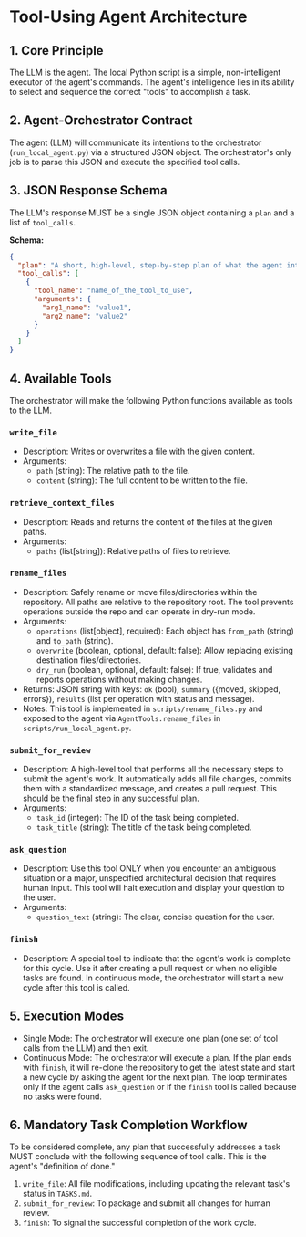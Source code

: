 # Tool-Using Agent Architecture

## 1. Core Principle
The LLM is the agent. The local Python script is a simple, non-intelligent executor of the agent's commands. The agent's intelligence lies in its ability to select and sequence the correct "tools" to accomplish a task.

## 2. Agent-Orchestrator Contract
The agent (LLM) will communicate its intentions to the orchestrator (`run_local_agent.py`) via a structured JSON object. The orchestrator's only job is to parse this JSON and execute the specified tool calls.

## 3. JSON Response Schema
The LLM's response MUST be a single JSON object containing a `plan` and a list of `tool_calls`.

**Schema:**
```json
{
  "plan": "A short, high-level, step-by-step plan of what the agent intends to do.",
  "tool_calls": [
    {
      "tool_name": "name_of_the_tool_to_use",
      "arguments": {
        "arg1_name": "value1",
        "arg2_name": "value2"
      }
    }
  ]
}
```

## 4. Available Tools
The orchestrator will make the following Python functions available as tools to the LLM.

### `write_file`
-  Description: Writes or overwrites a file with the given content.
-  Arguments:
   -  `path` (string): The relative path to the file.
   -  `content` (string): The full content to be written to the file.

### `retrieve_context_files`
-  Description: Reads and returns the content of the files at the given paths.
-  Arguments:
   -  `paths` (list[string]): Relative paths of files to retrieve.

### `rename_files`
-  Description: Safely rename or move files/directories within the repository. All paths are relative to the repository root. The tool prevents operations outside the repo and can operate in dry-run mode.
-  Arguments:
   -  `operations` (list[object], required): Each object has `from_path` (string) and `to_path` (string).
   -  `overwrite` (boolean, optional, default: false): Allow replacing existing destination files/directories.
   -  `dry_run` (boolean, optional, default: false): If true, validates and reports operations without making changes.
-  Returns: JSON string with keys: `ok` (bool), `summary` ({moved, skipped, errors}), `results` (list per operation with status and message).
-  Notes: This tool is implemented in `scripts/rename_files.py` and exposed to the agent via `AgentTools.rename_files` in `scripts/run_local_agent.py`.

### `submit_for_review`
-  Description: A high-level tool that performs all the necessary steps to submit the agent's work. It automatically adds all file changes, commits them with a standardized message, and creates a pull request. This should be the final step in any successful plan.
-  Arguments:
   -  `task_id` (integer): The ID of the task being completed.
   -  `task_title` (string): The title of the task being completed.

### `ask_question`
-  Description: Use this tool ONLY when you encounter an ambiguous situation or a major, unspecified architectural decision that requires human input. This tool will halt execution and display your question to the user.
-  Arguments:
   -  `question_text` (string): The clear, concise question for the user.

### `finish`
-  Description: A special tool to indicate that the agent's work is complete for this cycle. Use it after creating a pull request or when no eligible tasks are found. In continuous mode, the orchestrator will start a new cycle after this tool is called.

## 5. Execution Modes
-  Single Mode: The orchestrator will execute one plan (one set of tool calls from the LLM) and then exit.
-  Continuous Mode: The orchestrator will execute a plan. If the plan ends with `finish`, it will re-clone the repository to get the latest state and start a new cycle by asking the agent for the next plan. The loop terminates only if the agent calls `ask_question` or if the `finish` tool is called because no tasks were found.

## 6. Mandatory Task Completion Workflow
To be considered complete, any plan that successfully addresses a task MUST conclude with the following sequence of tool calls. This is the agent's "definition of done."

1.  `write_file`: All file modifications, including updating the relevant task's status in `TASKS.md`.
2.  `submit_for_review`: To package and submit all changes for human review.
3.  `finish`: To signal the successful completion of the work cycle.
